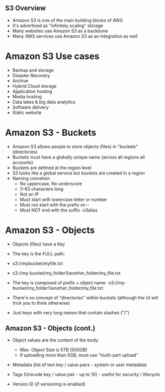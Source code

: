 ## S3 Overview

- Amazon S3 is one of the main building blocks of AWS
- It's advertised as "infinitely scaling" storage
- Many websites use Amazon S3 as a backbone
- Many AWS services use Amazon S3 as an integration as well

# Amazon S3 Use cases

- Backup and storage
- Disaster Recovery
- Archive
- Hybrid Cloud storage
- Application hosting
- Media hosting
- Data lakes & big data analytics
- Software delivery
- Static website

# Amazon S3 - Buckets

- Amazon S3 allows people to store objects (files) in "buckets" (directories)
- Buckets must have a globally unique name (across all regions all accounts)
- Buckets are defined at the region level
- S3 looks like a global service but buckets are created in a region
- Naming convetion
    - No uppercase, No underscore
    - 3-63 characters long
    - Not an IP
    - Must start with lowercase letter or number
    - Must not start with the prefix xn--
    - Must NOT end with the suffix -s3alias

# Amazon S3 - Objects
- Objects (files) have a Key
- The key is the FULL path:
- s3://mybucket/myfile.txt
- s3://my-bucket/my_folder1/another_folder/my_file.txt

 - The key is composed of prefix + object name
     -s3://my-bucket/my_folder1/another_folder/my_file.txt
    
- There's no concept of "directories" within buckets
      (although the UI will trick you to think otherwise)
    
- Just keys with very long names that contain slashes ("/")

## Amazon S3 - Objects (cont.)

- Object values are the content of the body:
    - Max. Object Size is 5TB (500GB)
    - if uploading more than 5GB, must use "multi-part upload"

- Metadata (list of text key / value pairs - system or user metadata)
- Tags (Unicode key / value pair - up to 10) - usefol for security / lifecycle
- Version ID (if versioning is enabled)
